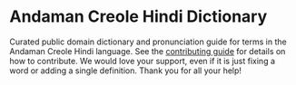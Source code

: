 
# Andaman Creole Hindi Dictionary

Curated public domain dictionary and pronunciation guide for terms in the Andaman Creole Hindi language. See the [contributing guide](https://github.com/drumworkteam/term/blob/make/.github/contributing.md) for details on how to contribute. We would love your support, even if it is just fixing a word or adding a single definition. Thank you for all your help!